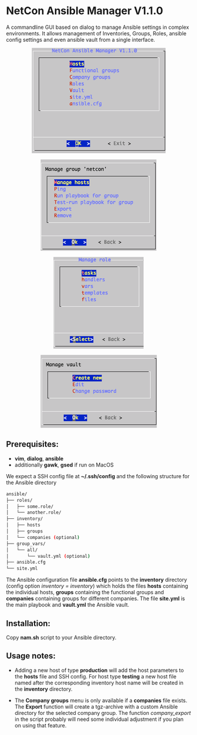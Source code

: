 NetCon Ansible Manager V1.1.0
=============================

A commandline GUI based on dialog to manage Ansible settings in complex environments.
It allows management of Inventories, Groups, Roles, ansible config settings and even ansible vault from a single interface.

<p align="center">
  <img src="https://raw.githubusercontent.com/netcon-consulting/nam/master/images/nam.png">
</p>



<p align="center">
  <img src="https://raw.githubusercontent.com/netcon-consulting/nam/master/images/group.png ">
</p>



<p align="center">
  <img src="https://raw.githubusercontent.com/netcon-consulting/nam/master/images/role.png">
</p>



<p align="center">
  <img src="https://raw.githubusercontent.com/netcon-consulting/nam/master/images/vault.png">
</p>


## Prerequisites:

* **vim**, **dialog**, **ansible**  
* additionally **gawk**, **gsed** if run on MacOS

We expect a SSH config file at **~/.ssh/config** and the following structure for the Ansible directory

```bash
ansible/
├── roles/
│   ├── some.role/
│   └── another.role/
├── inventory/
│   ├── hosts
│   ├── groups
│   └── companies (optional)
├── group_vars/
│   └── all/
│       └── vault.yml (optional)
├── ansible.cfg
└── site.yml
```
The Ansible configuration file **ansible.cfg** points to the **inventory** directory (config option _inventory = inventory_) which holds the files **hosts** containing the individual hosts, **groups** containing the functional groups and **companies** containing groups for different companies. The file **site.yml** is the main playbook and **vault.yml** the Ansible vault.

## Installation:

Copy **nam.sh** script to your Ansible directory.

## Usage notes:
* Adding a new host of type **production** will add the host parameters to the **hosts** file and SSH config. For host type **testing** a new host file named after the corresponding inventory host name will be created in the **inventory** directory.

* The **Company groups** menu is only available if a **companies** file exists. The **Export** function will create a tgz-archive with a custom Ansible directory for the selected company group. The function _company_export_ in the script probably will need some individual adjustment if you plan on using that feature.
